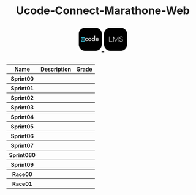 <h1 align="center">Ucode-Connect-Marathone-Web
    <p> </p>
    <p align="center">
        <a href="https://ucode.world/en/" target="_blank">
            <img src="https://github.com/CamyrauBTanke/CamyrauBTanke/blob/main/img/UCODE/ucode.png" height="60px">
        </a>
        <a href="https://lms.khpi.ucode-connect.study/login" target="_blank">
            <img src="https://github.com/CamyrauBTanke/CamyrauBTanke/blob/main/img/UCODE/lms.png" height="60px">
        </a>
    </p>
</h1>

<table width="100%" border="0" cellpadding="4" align="center">  
        <tr>
            <th>Name</th>
            <th>Description</th>
            <th>Grade</th>
        </tr>
        <tr>
            <th>Sprint00</th>
            <th></th>
            <th></th>
        </tr>
         <tr>
            <th>Sprint01</th>
            <th></th>
            <th></th>
        </tr>
         <tr>
            <th>Sprint02</th>
            <th></th>
            <th></th>
        </tr>
         <tr>
            <th>Sprint03</th>
            <th></th>
            <th></th>
        </tr>
         <tr>
            <th>Sprint04</th>
            <th></th>
            <th></th>
        </tr>
         <tr>
            <th>Sprint05</th>
            <th></th>
            <th></th>
        </tr>
         <tr>
            <th>Sprint06</th>
            <th></th>
            <th></th>
        </tr>
         <tr>
            <th>Sprint07</th>
            <th></th>
            <th></th>
        </tr>
         <tr>
            <th>Sprint080</th>
            <th></th>
            <th></th>
        </tr>
         <tr>
            <th>Sprint09</th>
            <th></th>
            <th></th>
        </tr>
         <tr>
            <th>Race00</th>
            <th></th>
            <th></th>
        </tr>
         <tr>
            <th>Race01</th>
            <th></th>
            <th></th>
        </tr>
    </table>
